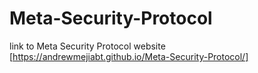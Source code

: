 # Meta-Security-Protocol
link to Meta Security Protocol website [https://andrewmejiabt.github.io/Meta-Security-Protocol/]
